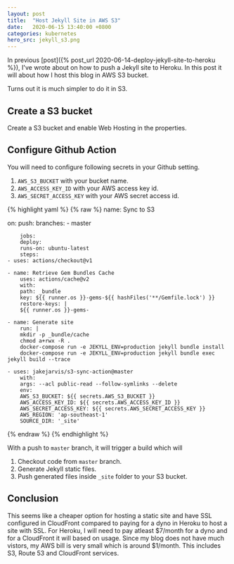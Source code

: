 ```yaml
---
layout: post
title:  "Host Jekyll Site in AWS S3"
date:   2020-06-15 13:40:00 +0800
categories: kubernetes
hero_src: jekyll_s3.png
---
```


In previous [post]({% post_url 2020-06-14-deploy-jekyll-site-to-heroku %}),
I've wrote about on how to push a Jekyll site to Heroku. In this post it will
about how I host this blog in AWS S3 bucket.

Turns out it is much simpler to do it in S3.

## Create a S3 bucket

Create a S3 bucket and enable Web Hosting in the properties.

## Configure Github Action 

You will need to configure following secrets in your Github setting.
1. `AWS_S3_BUCKET` with your bucket name.
2. `AWS_ACCESS_KEY_ID` with your AWS access key id.
2. `AWS_SECRET_ACCESS_KEY` with your AWS secret access id.

{% highlight yaml %}
{% raw %}
name: Sync to S3

on:
push:
branches:
    - master

        jobs:
        deploy:
        runs-on: ubuntu-latest
        steps:
    - uses: actions/checkout@v1

    - name: Retrieve Gem Bundles Cache
        uses: actions/cache@v2
        with:
        path: _bundle
        key: ${{ runner.os }}-gems-${{ hashFiles('**/Gemfile.lock') }}
        restore-keys: |
        ${{ runner.os }}-gems-

    - name: Generate site
        run: |
        mkdir -p _bundle/cache
        chmod a+rwx -R .
        docker-compose run -e JEKYLL_ENV=production jekyll bundle install
        docker-compose run -e JEKYLL_ENV=production jekyll bundle exec jekyll build --trace

    - uses: jakejarvis/s3-sync-action@master
        with:
        args: --acl public-read --follow-symlinks --delete
        env:
        AWS_S3_BUCKET: ${{ secrets.AWS_S3_BUCKET }}
        AWS_ACCESS_KEY_ID: ${{ secrets.AWS_ACCESS_KEY_ID }}
        AWS_SECRET_ACCESS_KEY: ${{ secrets.AWS_SECRET_ACCESS_KEY }}
        AWS_REGION: 'ap-southeast-1'
        SOURCE_DIR: '_site'
{% endraw %}
{% endhighlight %}

With a push to `master` branch, it will trigger a build which will
1. Checkout code from `master` branch.
2. Generate Jekyll static files.
3. Push generated files inside `_site` folder to your S3 bucket.

## Conclusion

This seems like a cheaper option for hosting a static site and have SSL
configured in CloudFront compared to paying for a dyno in Heroku to host a site
with SSL. For Heroku, I will need to pay atleast $7/month for a dyno and for a
CloudFront it will based on usage. Since my blog does not have much vistors, my
AWS bill is very small which is around $1/month. This includes S3, Route 53 and
CloudFront services.

